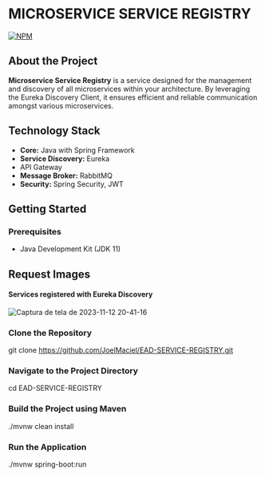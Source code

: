 # MICROSERVICE SERVICE REGISTRY

[![NPM](https://img.shields.io/npm/l/react)](https://github.com/JoelMaciel/Product-Catalog/blob/readm/LICENCE)

## About the Project

**Microservice Service Registry**  is a service designed for the management and discovery of all microservices within your architecture. By leveraging the Eureka Discovery Client, it ensures efficient and reliable communication amongst various microservices.



## Technology Stack

- **Core:** Java with Spring Framework
- **Service Discovery:** Eureka
- API Gateway
- **Message Broker:** RabbitMQ
- **Security:** Spring Security, JWT


## Getting Started

### Prerequisites

- Java Development Kit (JDK 11)

## Request Images


#### Services registered with Eureka Discovery

![Captura de tela de 2023-11-12 20-41-16](https://github.com/JoelMaciel/EAD-COURSE/assets/77079093/a2dd17f6-f001-4350-9698-779858d7b7c9)


### Clone the Repository
git clone https://github.com/JoelMaciel/EAD-SERVICE-REGISTRY.git


### Navigate to the Project Directory
cd EAD-SERVICE-REGISTRY

### Build the Project using Maven
./mvnw clean install

### Run the Application
./mvnw spring-boot:run






